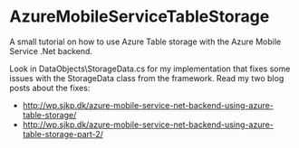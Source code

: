AzureMobileServiceTableStorage
==============================

A small tutorial on how to use Azure Table storage with the Azure Mobile Service .Net backend. 

Look in DataObjects\StorageData.cs for my implementation that fixes some issues with the StorageData class from the framework. 
Read my two blog posts about the fixes:
- http://wp.sjkp.dk/azure-mobile-service-net-backend-using-azure-table-storage/ 
- http://wp.sjkp.dk/azure-mobile-service-net-backend-using-azure-table-storage-part-2/
